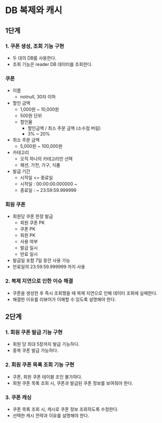 # DB 복제와 캐시

## 1단계

### 1. 쿠폰 생성, 조회 기능 구현

- 두 대의 DB를 사용한다.
- 조회 기능은 reader DB 데이터를 조회한다.

### 쿠폰

- 이름
    - notnull, 30자 이하
- 할인 금액
    - 1,000원 ~ 10,000원
    - 500원 단위
    - 할인율
        - 할인금액 / 최소 주문 금액 (소수점 버림)
        - 3% ~ 20%
- 최소 주문 금액
    - 5,000원 ~ 100,000원
- 카테고리
    - 오직 하나의 카테고리만 선택
    - 패션, 가전, 가구, 식품
- 발급 기간
    - 시작일 <= 종료일
    - 시작일 : 00:00:00.000000 ~
    - 종료일 : ~ 23:59:59.999999

### 회원 쿠폰

- 회원당 쿠폰 한장 발급
    - 회원 쿠폰 PK
    - 쿠폰 PK
    - 회원 PK
    - 사용 여부
    - 발급 일시
    - 만료 일시
- 발급일 포함 7일 동안 사용 가능
- 만료일의 23:59:59.999999 까지 사용

### 2. 복제 지연으로 인한 이슈 해결

- 쿠폰을 생성한 후 즉시 조회했을 때 복제 지연으로 인해 데이터 조회에 실패한다.
- 해결한 이유를 리뷰어가 이해할 수 있도록 설명해야 한다.

## 2단계

### 1. 회원 쿠폰 발급 기능 구현

- 회원 당 최대 5장까지 발급 가능하다.
- 중복 쿠폰 발급 가능하다.

### 2. 회원 쿠폰 목록 조회 기능 구현

- 쿠폰, 회원 쿠폰 테이블 조인 불가하다.
- 회원 쿠폰 목록 조회 시, 쿠폰과 발급된 쿠폰 정보를 보여줘야 한다.

### 3. 쿠폰 캐싱

- 쿠폰 목록 조회 시, 캐시로 쿠폰 정보 조회하도록 수정한다.
- 선택한 캐시 전략과 이유를 설명해야 한다.
